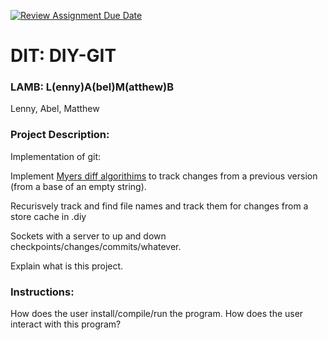 [![Review Assignment Due Date](https://classroom.github.com/assets/deadline-readme-button-22041afd0340ce965d47ae6ef1cefeee28c7c493a6346c4f15d667ab976d596c.svg)](https://classroom.github.com/a/Vh67aNdh)
# DIT: DIY-GIT

### LAMB: L(enny)A(bel)M(atthew)B

Lenny, Abel, Matthew
       
### Project Description:

Implementation of git:

Implement [Myers diff algorithims](https://ably.com/blog/practical-guide-to-diff-algorithms) to track changes from a previous version (from a base of an empty string).

Recurisvely track and find file names and track them for changes from a store cache in .diy

Sockets with a server to up and down checkpoints/changes/commits/whatever.

Explain what is this project.
  
### Instructions:

How does the user install/compile/run the program.
How does the user interact with this program?
